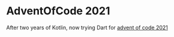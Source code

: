 AdventOfCode 2021
=================

After two years of Kotlin, now trying Dart for [advent of code 2021](https://adventofcode.com/2021)